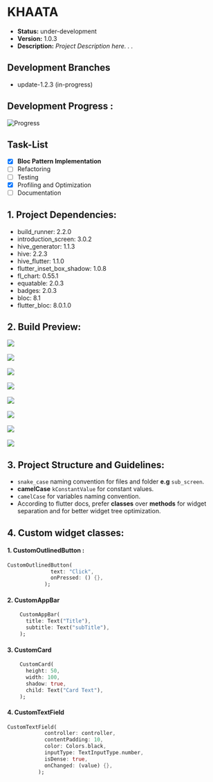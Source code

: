 # KHAATA 
- **Status:** under-development
- **Version:** 1.0.3
- **Description:** *Project Description here. . .*

## **Development Branches**
- update-1.2.3 (in-progress)

## **Development Progress :**
![Progress](https://progress-bar.dev/90/?title=progress)

## **Task-List**
- [x] **Bloc Pattern Implementation** 
- [ ] Refactoring
- [ ] Testing
- [x] Profiling and Optimization
- [ ] Documentation 

## 1. **Project Dependencies:**

- build_runner: 2.2.0
- introduction_screen: 3.0.2
- hive_generator: 1.1.3
- hive: 2.2.3
- hive_flutter: 1.1.0
- flutter_inset_box_shadow: 1.0.8
- fl_chart: 0.55.1
- equatable: 2.0.3
- badges: 2.0.3
- bloc: 8.1
- flutter_bloc: 8.0.1.0

## 2. **Build Preview:**
![](preview/1.jpg?raw=true "")
<br/>
<br/>
![](preview/2.jpg?raw=true "")
<br/>
<br/>
![](preview/3.jpg?raw=true "")
<br/>
<br/>
![](preview/4.jpg?raw=true "")
<br/>
<br/>
![](preview/5.jpg?raw=true "")
<br/>
<br/>
![](preview/6.jpg?raw=true "")
<br/>
<br/>
![](preview/7.jpg?raw=true "")
<br/>
<br/>
![](preview/8.jpg?raw=true "")

## 3. **Project Structure and Guidelines:**
- `snake_case` naming convention for files and folder **e.g** `sub_screen`.
- **camelCase** `kConstantValue` for constant values.
- `camelCase` for variables naming convention.
- According to flutter docs, prefer **classes** over **methods** for widget separation and for better widget tree optimization.

## 4. **Custom widget classes:**
#### 1. CustomOutlinedButton :
```dart
CustomOutlinedButton(
              text: "Click",
              onPressed: () {},
            );
```
#### 2. CustomAppBar
```dart
    CustomAppBar(
      title: Text("Title"),
      subtitle: Text("subTitle"),
    );
```
#### 3. CustomCard
```dart
    CustomCard(
      height: 50,
      width: 100,
      shadow: true,
      child: Text("Card Text"),
    );
```
#### 4. CustomTextField
```dart
CustomTextField(
            controller: controller,
            contentPadding: 10,
            color: Colors.black,
            inputType: TextInputType.number,
            isDense: true,
            onChanged: (value) {},
          );
```
